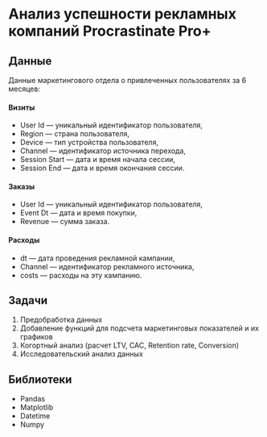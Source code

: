 # Анализ успешности рекламных компаний Procrastinate Pro+

## Данные
Данные маркетингового отдела о привлеченных пользователях за 6 месяцев:
#### Визиты 
* User Id — уникальный идентификатор пользователя,
* Region — страна пользователя,
* Device — тип устройства пользователя,
* Channel — идентификатор источника перехода,
* Session Start — дата и время начала сессии,
* Session End — дата и время окончания сессии.

#### Заказы
* User Id — уникальный идентификатор пользователя,
* Event Dt — дата и время покупки,
* Revenue — сумма заказа.

#### Расходы
* dt — дата проведения рекламной кампании,
* Channel — идентификатор рекламного источника,
* costs — расходы на эту кампанию.

## Задачи
1. Предобработка данных
2. Добавление функций для подсчета маркетинговых показателей и их графиков
3. Когортный анализ (расчет LTV, CAC, Retention rate, Conversion)
4. Исследовательский анализ данных

## Библиотеки
* Pandas 
* Matplotlib 
* Datetime
* Numpy
